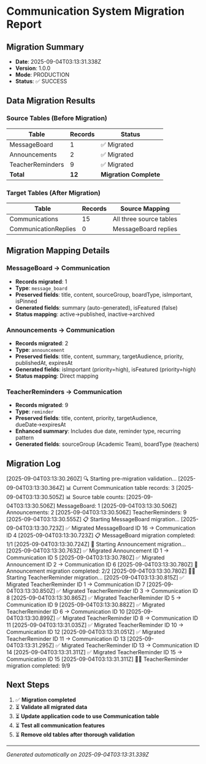 # Communication System Migration Report

## Migration Summary
- **Date**: 2025-09-04T03:13:31.338Z
- **Version**: 1.0.0
- **Mode**: PRODUCTION
- **Status**: ✅ SUCCESS

## Data Migration Results

### Source Tables (Before Migration)
| Table | Records | Status |
|-------|---------|--------|
| MessageBoard | 1 | ✅ Migrated |
| Announcements | 2 | ✅ Migrated |
| TeacherReminders | 9 | ✅ Migrated |
| **Total** | **12** | **Migration Complete** |

### Target Tables (After Migration)
| Table | Records | Source Mapping |
|-------|---------|---------------|
| Communications | 15 | All three source tables |
| CommunicationReplies | 0 | MessageBoard replies |

## Migration Mapping Details

### MessageBoard → Communication
- **Records migrated**: 1
- **Type**: `message_board`
- **Preserved fields**: title, content, sourceGroup, boardType, isImportant, isPinned
- **Generated fields**: summary (auto-generated), isFeatured (false)
- **Status mapping**: active→published, inactive→archived

### Announcements → Communication  
- **Records migrated**: 2
- **Type**: `announcement`
- **Preserved fields**: title, content, summary, targetAudience, priority, publishedAt, expiresAt
- **Generated fields**: isImportant (priority=high), isFeatured (priority=high)
- **Status mapping**: Direct mapping

### TeacherReminders → Communication
- **Records migrated**: 9
- **Type**: `reminder`
- **Preserved fields**: title, content, priority, targetAudience, dueDate→expiresAt
- **Enhanced summary**: Includes due date, reminder type, recurring pattern
- **Generated fields**: sourceGroup (Academic Team), boardType (teachers)

## Migration Log
[2025-09-04T03:13:30.260Z] 🔍 Starting pre-migration validation...
[2025-09-04T03:13:30.364Z] 📊 Current Communication table records: 3
[2025-09-04T03:13:30.505Z] 📊 Source table counts:
[2025-09-04T03:13:30.506Z]    MessageBoard: 1
[2025-09-04T03:13:30.506Z]    Announcements: 2
[2025-09-04T03:13:30.506Z]    TeacherReminders: 9
[2025-09-04T03:13:30.555Z] 📋 Starting MessageBoard migration...
[2025-09-04T03:13:30.723Z] ✅ Migrated MessageBoard ID 16 → Communication ID 4
[2025-09-04T03:13:30.723Z] 📋 MessageBoard migration completed: 1/1
[2025-09-04T03:13:30.724Z] 📢 Starting Announcement migration...
[2025-09-04T03:13:30.763Z] ✅ Migrated Announcement ID 1 → Communication ID 5
[2025-09-04T03:13:30.780Z] ✅ Migrated Announcement ID 2 → Communication ID 6
[2025-09-04T03:13:30.780Z] 📢 Announcement migration completed: 2/2
[2025-09-04T03:13:30.780Z] 👩‍🏫 Starting TeacherReminder migration...
[2025-09-04T03:13:30.815Z] ✅ Migrated TeacherReminder ID 1 → Communication ID 7
[2025-09-04T03:13:30.850Z] ✅ Migrated TeacherReminder ID 3 → Communication ID 8
[2025-09-04T03:13:30.865Z] ✅ Migrated TeacherReminder ID 5 → Communication ID 9
[2025-09-04T03:13:30.882Z] ✅ Migrated TeacherReminder ID 6 → Communication ID 10
[2025-09-04T03:13:30.899Z] ✅ Migrated TeacherReminder ID 8 → Communication ID 11
[2025-09-04T03:13:31.035Z] ✅ Migrated TeacherReminder ID 10 → Communication ID 12
[2025-09-04T03:13:31.051Z] ✅ Migrated TeacherReminder ID 11 → Communication ID 13
[2025-09-04T03:13:31.295Z] ✅ Migrated TeacherReminder ID 13 → Communication ID 14
[2025-09-04T03:13:31.311Z] ✅ Migrated TeacherReminder ID 15 → Communication ID 15
[2025-09-04T03:13:31.311Z] 👩‍🏫 TeacherReminder migration completed: 9/9



## Next Steps

1. ✅ **Migration completed**
2. ⏳ **Validate all migrated data**
3. ⏳ **Update application code to use Communication table**
4. ⏳ **Test all communication features**
5. ⏳ **Remove old tables after thorough validation**


---
*Generated automatically on 2025-09-04T03:13:31.339Z*
